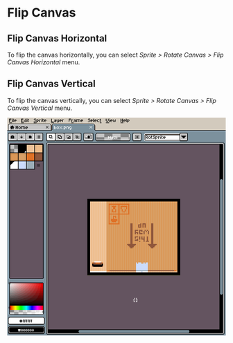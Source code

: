 # Flip Canvas

<!-- PREVIEW: GIF, flipping canvas horizontally and vertically -->

## Flip Canvas Horizontal

To flip the canvas horizontally, you can select *Sprite > Rotate Canvas > Flip Canvas Horizontal* menu.

## Flip Canvas Vertical

To flip the canvas vertically, you can select *Sprite > Rotate Canvas > Flip Canvas Vertical* menu.

![Flip Canvas Preview](canvas/canvas-flip.gif)
